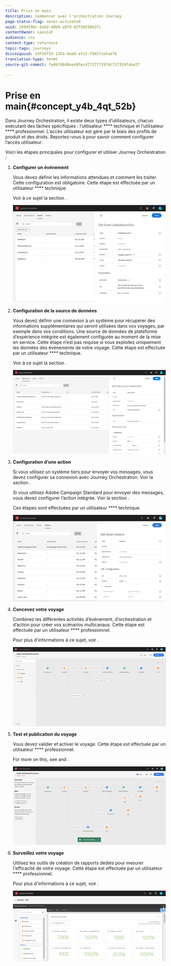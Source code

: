 ```yaml
---
title: Prise en main
description: Commencer avec l'orchestration Journey
page-status-flag: never-activated
uuid: 269d590c-5a6d-40b9-a879-02f5033863fc
contentOwner: sauviat
audience: rns
content-type: reference
topic-tags: journeys
discoiquuid: 5df34f55-135a-4ea8-afc2-f9427ce5ae7b
translation-type: tm+mt
source-git-commit: fed6fd8d8ee497ec47727f7297dc72f319fabe27

---
```



# Prise en main{#concept_y4b_4qt_52b}

Dans Journey Orchestration, il existe deux types d’utilisateurs, chacun exécutant des tâches spécifiques : l’utilisateur **** technique et l’utilisateur **** professionnel. L’accès utilisateur est géré par le biais des profils de produit et des droits. Reportez-vous [](../about/access-management.md) à pour savoir comment configurer l’accès utilisateur.

Voici les étapes principales pour configurer et utiliser Journey Orchestration :

1. **Configurer un événement**

   Vous devez définir les informations attendues et comment les traiter. Cette configuration est obligatoire. Cette étape est effectuée par un utilisateur **** technique.

   Voir à ce sujet la section [](../event/about-events.md).

   ![](../assets/journey7.png)

1. **Configuration de la source de données**

   Vous devez définir une connexion à un système pour récupérer des informations supplémentaires qui seront utilisées dans vos voyages, par exemple dans vos conditions. Une source de données de plateforme d’expérience intégrée est également configurée au moment de la mise en service. Cette étape n’est pas requise si vous exploitez uniquement les données des événements de votre voyage. Cette étape est effectuée par un utilisateur **** technique.

   Voir à ce sujet la section [](../datasource/about-data-sources.md).

   ![](../assets/journey22.png)

1. **Configuration d’une action**

   Si vous utilisez un système tiers pour envoyer vos messages, vous devez configurer sa connexion avec Journey Orchestration. Voir la section [](../action/about-custom-action-configuration.md).

   Si vous utilisez Adobe Campaign Standard pour envoyer des messages, vous devez configurer l’action intégrée. Voir la section [](../action/working-with-adobe-campaign.md).

   Ces étapes sont effectuées par un utilisateur **** technique.

   ![](../assets/custom2.png)

1. **Concevez votre voyage**

   Combinez les différentes activités d’événement, d’orchestration et d’action pour créer vos scénarios multicanaux. Cette étape est effectuée par un utilisateur **** professionnel.

   Pour plus d&#39;informations à ce sujet, voir [](../building-journeys/journey.md).

   ![](../assets/journeyuc2_24.png)

1. **Test et publication du voyage**

   Vous devez valider et activer le voyage. Cette étape est effectuée par un utilisateur **** professionnel.

   For more on this, see [](../building-journeys/testing-the-journey.md) and [](../building-journeys/publishing-the-journey.md).

   ![](../assets/journeyuc2_32bis.png)

1. **Surveillez votre voyage**

   Utilisez les outils de création de rapports dédiés pour mesurer l&#39;efficacité de votre voyage. Cette étape est effectuée par un utilisateur **** professionnel.

   Pour plus d&#39;informations à ce sujet, voir [](../reporting/about-journey-reports.md).

   ![](../assets/dynamic_report_journey_12.png)

